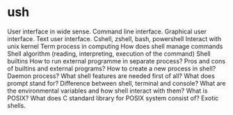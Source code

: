 # ush
User interface in wide sense.
Command line interface.
Graphical user interface.
Text user interface.
Cshell, zshell, bash, powershell
Interact with unix kernel
Term process in computing
How does shell manage commands
Shell algorithm (reading, interpreting, execution of the command)
Shell builtins
How to run external programme in separate process?
Pros and cons of builtins and external programs?
How to create a new process in shell?
Daemon process?
What shell features are needed first of all?
What does prompt stand for?
Difference between shell, terminal and console?
What are the environmental variables and how shell interact with them?
What is POSIX?
What does C standard library for POSIX system consist of?
Exotic shells.
